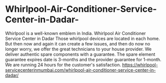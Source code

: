 # Whirlpool-Air-Conditioner-Service-Center-in-Dadar-
Whirlpool is a well-known emblem in India. Whirlpool Air Conditioner Service Center in Dadar  Those whirlpool devices are located in each home. But then now and again it can create a few issues, and then do now no longer worry, we offer the great technicians to your house provider. We deliver authentic spare components with a guarantee. The spare element guarantee expires date is 3-months and the provider guarantee for 1-month. We are running 24 hours for the customer's satisfaction. https://whirlpool-servicecenterinmumbai.com/whirlpool-air-conditioner-service-center-in-dadar/
